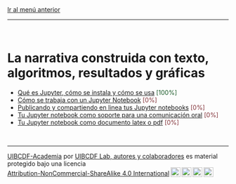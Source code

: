 <div style='text-align: left;'> <a href="../README.md#La-narrativa-construida-con-texto,-algoritmos,-resultados-y-gráficas">Ir al menú anterior</a> </div>

-----

<br>

# La narrativa construida con texto, algoritmos, resultados y gráficas

- [Qué es Jupyter, cómo se instala y cómo se usa][unidad:jupyter] <span style="color:#185927">[100%]</span>
- [Cómo se trabaja con un Jupyter Notebook][unidad:notebook] <span style="color:#823138">[0%]</span>
- [Publicando y compartiendo en linea tus Jupyter notebooks][unidad:servidores] <span style="color:#823138">[0%]</span>
- [Tu Jupyter notebook como soporte para una comunicación oral][unidad:slides] <span style="color:#823138">[0%]</span>
- [Tu Jupyter notebook como documento latex o pdf][unidad:documento] <span style="color:#823138">[0%]</span>

<br>

-------
<p xmlns:cc="http://creativecommons.org/ns#" xmlns:dct="http://purl.org/dc/terms/"><a property="dct:title" rel="cc:attributionURL" href="https://github.com/uibcdf/Academia">UIBCDF-Academia</a> por <a rel="cc:attributionURL dct:creator" property="cc:attributionName" href="https://github.com/uibcdf/Academia/graphs/contributors">UIBCDF Lab, autores y colaboradores</a> es material protegido bajo una licencia <a href="http://creativecommons.org/licenses/by-nc-sa/4.0/deed.es?ref=chooser-v1" target="_blank" rel="license noopener noreferrer" style="display:inline-block;">Attribution-NonCommercial-ShareAlike 4.0 International<img style="height:22px!important;margin-left:3px;vertical-align:text-bottom;" src="https://mirrors.creativecommons.org/presskit/icons/cc.svg?ref=chooser-v1"><img style="height:22px!important;margin-left:3px;vertical-align:text-bottom;" src="https://mirrors.creativecommons.org/presskit/icons/by.svg?ref=chooser-v1"><img style="height:22px!important;margin-left:3px;vertical-align:text-bottom;" src="https://mirrors.creativecommons.org/presskit/icons/nc.svg?ref=chooser-v1"><img style="height:22px!important;margin-left:3px;vertical-align:text-bottom;" src="https://mirrors.creativecommons.org/presskit/icons/sa.svg?ref=chooser-v1"></a></p>

[unidad:jupyter]: Jupyter/Jupyter.md
[unidad:notebook]: Jupyter/Notebook.md
[unidad:servidores]: Servidores/Servidores.md
[unidad:slides]: A_slides/A_slides.md
[unidad:documento]: A_documento/A_documento.md

